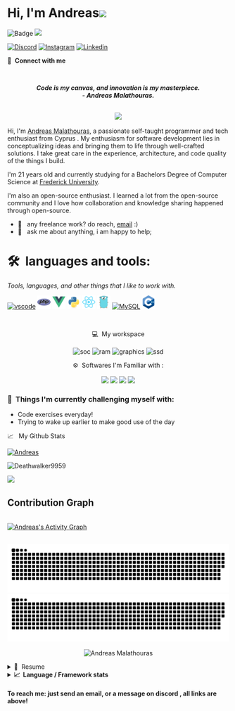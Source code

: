 # Hi, I'm Andreas<img src="https://media.giphy.com/media/hvRJCLFzcasrR4ia7z/giphy.gif" width=25> 

![Badge](https://visitor-counter-badge.vercel.app/api/Deathwalker9959/Deathwalker9959) <a href="https://www.github.com/Deathwalker9959" target="_blank" rel="noreferrer"><img
src="https://img.shields.io/github/followers/Deathwalker9959?logo=github&style=for-the-badge&color=0891b2&labelColor=1c1917" /></a>

[![Discord](https://img.shields.io/static/v1?label=&labelColor=6E85D3&message=Deathwalker9959&color=555555&style=flat&logo=discord&logoColor=white)](https://discord.com/users/Deathwalker9959#4614)
[![Instagram](https://img.shields.io/badge/-Instagram-c13584?style=flat&labelColor=c13584&logo=instagram&logoColor=white)](https://www.instagram.com/andreas_malathouras/)
[![Linkedin](https://img.shields.io/static/v1?label=&message=Linkedin&color=0E7FBF&&&style=flat&logo=linkedin&logoColor=white)](https://www.linkedin.com/in/andreas-malathouras-892251201/)

🔗 &nbsp;**Connect with me**
<p align="left">
<br />
</h1>

<p align='center'><em><b>Code is my canvas, and innovation is my masterpiece.</b></em>
<br/>
 <em><b>- Andreas Malathouras.</b></em>
<br><br/>

<p align="center">
  <a href="https://github.com/DenverCoder1/readme-typing-svg"><img src="https://readme-typing-svg.herokuapp.com?lines=Computer+Science+Student;Tech%20Enthusiast;Always%20learning%20new%20things;Evolving&center=true&width=500&height=50"></a>
</p>

Hi, I'm [Andreas Malathouras](https://github.com/Deathwalker9959), a passionate self-taught programmer and tech enthusiast from Cyprus . My enthusiasm for software development lies in conceptualizing ideas and bringing them to life through well-crafted solutions. I take great care in the experience, architecture, and code quality of the things I build.

I'm 21 years old and currently studying for a Bachelors Degree of Computer Science at [Frederick University](https://www.frederick.ac.cy/school-of-engineering-undergraduate-programs/bsc-in-computer-science). 

I'm also an open-source enthusiast. I learned a lot from the open-source community and I love how collaboration and knowledge sharing happened through open-source.
              
- 💼 &nbsp; any freelance work? do reach, [email](mailto:steelstridertgm@gmail.com) :) 
- 💬 &nbsp; ask me about anything, i am happy to help;

# 🛠 **&nbsp;languages and tools:** 
<i>Tools, languages, and other things that I like to work with.</i> 

<a href="https://code.visualstudio.com/" target="_blank" rel="noreferrer"><img src="https://upload.wikimedia.org/wikipedia/commons/thumb/9/9a/Visual_Studio_Code_1.35_icon.svg/1024px-Visual_Studio_Code_1.35_icon.svg.png" height="30" alt="vscode" /></a>
<a href="https://www.php.net/" target="_blank" rel="noreferrer"><img src="https://raw.githubusercontent.com/devicons/devicon/master/icons/php/php-original.svg" height="30" alt="PHP" /></a>
<a href="https://docs.microsoft.com/en-us/cpp/?view=msvc-170" target="_blank" rel="noreferrer"><img src="https://raw.githubusercontent.com/devicons/devicon/master/icons/vuejs/vuejs-original.svg" height="30" alt="Vue.js" /></a>
<a href="https://docs.python.org/3/" target="_blank" rel="noreferrer"><img src="https://raw.githubusercontent.com/devicons/devicon/master/icons/python/python-original.svg" height="30" alt="Python" /></a>
<a href="https://reactnative.dev/" target="_blank" rel="noreferrer"><img src="https://raw.githubusercontent.com/devicons/devicon/master/icons/react/react-original.svg" height="30" alt="React Native" /></a>
<a href="https://golang.org/" target="_blank" rel="noreferrer"><img src="https://raw.githubusercontent.com/devicons/devicon/master/icons/go/go-original.svg" height="30" alt="Golang" /></a>
<a href="https://www.mysql.com/" target="_blank" rel="noreferrer"><img src="https://raw.githubusercontent.com/danielcranney/readme-generator/main/public/icons/skills/mysql-colored.svg" height="30" alt="MySQL" /></a>
<a href="https://docs.microsoft.com/en-us/cpp/?view=msvc-170" target="_blank" rel="noreferrer"><img src="https://raw.githubusercontent.com/devicons/devicon/master/icons/cplusplus/cplusplus-original.svg" height="30" alt="C++" /></a>


<br>

<p align='center'>
  💻 &nbsp;My workspace<br/><br/>
  <img alt="soc" src="https://img.shields.io/badge/Ryzen%209-_5900x-0071C5?style=for-the-badge&logo=amd&logoColor=white" />
  <img alt="ram" src="https://img.shields.io/badge/RAM-24GB-%230071C5.svg?&style=for-the-badge&logoColor=white" />
  <img alt="graphics" src="https://img.shields.io/badge/NVIDIA-GTX%201080ti-76B900?style=for-the-badge&logo=nvidia&logoColor=white" />
  <img alt="ssd" src="https://img.shields.io/badge/2%20TB%20SSD-grey?style=for-the-badge" />
</p>

<p align='center'>
  ⚙️ &nbsp;Softwares I'm Familiar with :<br><br>
<img src="https://img.shields.io/badge/Visual_Studio_Code-0078D4?style=for-the-badge&logo=visual%20studio%20code&logoColor=white" />
<img src="https://img.shields.io/badge/MySQL-00000F?style=for-the-badge&logo=mysql&logoColor=white" />

<img src="https://img.shields.io/badge/Adobe%20Photoshop-31A8FF?style=for-the-badge&logo=Adobe%20Photoshop&logoColor=black" />
<img src="https://img.shields.io/badge/Microsoft_Office-D83B01?style=for-the-badge&logo=microsoft-office&logoColor=white" />
</p>

<!--END_SECTION:waka-->

### :muscle: &nbsp;Things I'm currently challenging myself with:
- Code exercises everyday!
- Trying to wake up earlier to make good use of the day

📈 &nbsp; My Github Stats
<p align="left"> <a href="https://github.com/ryo-ma/github-profile-trophy"><img src="https://github-profile-trophy.vercel.app/?username=Deathwalker9959&theme=darkhub&margin-w=15&margin-h=15&coloumn=3&row=1" alt="Andreas" /></a> </p>

<p> <img src="https://github-readme-stats-itsmeshibintmz.vercel.app/api?username=Deathwalker9959&show_icons=true&&line_height=25&width=20&title_color=FFFFFF&icon_color=FFFFFF&text_color=FFFFFF&bg_color=000000" alt="Deathwalker9959" /> 

<a href="http://www.github.com/Deathwalker9959"><img src="https://github-readme-streak-stats.herokuapp.com/?user=Deathwalker9959&stroke=ffffff&background=000000&ring=0891b2&fire=FF0000&currStreakNum=ffffff&currStreakLabel=0891b2&sideNums=ffffff&sideLabels=ffffff&dates=ffffff&hide_border=false" /></a>

<!--
  ---
-->
  
## Contribution Graph
  <br/>
   <a href="https://github.com/Deathwalker9959"><img alt="Andreas's Activity Graph" src="https://activity-graph.herokuapp.com/graph?username=Deathwalker9959&custom_title=Andreas%20Malathouras's%20Contribution%20Graph&theme=react-dark" /></a>
  <br/>

<br/>

![github contribution grid snake animation](https://raw.githubusercontent.com/Deathwalker9959/Deathwalker9959/output/github-contribution-grid-snake-dark.svg#gh-dark-mode-only)
![github contribution grid snake animation](https://github.com/Deathwalker9959/Deathwalker9959/blob/output/github-contribution-grid-snake-white.svg#gh-light-mode-only)

<p align="center"> <img src="https://komarev.com/ghpvc/?username=Deathwalker9959&label=Profile%20views&color=blueviolet&style=flat" alt="Andreas Malathouras" /> </p>

<details>
  <summary>📃 &nbsp;Resume</summary>

## Work Experience

<img align="right" width="50px" src="https://raw.githubusercontent.com/Deathwalker9959/Deathwalker9959/icons/icons/gf.svg" />

- 📖 **&nbsp;Junior Fullstack Developer**\
📆 &nbsp;2021-Present\
📍 **&nbsp;GuestFlip** - Nicosia, Cyprus

## Education

<img align="right" width="50px" src="https://raw.githubusercontent.com/Deathwalker9959/Deathwalker9959/icons/icons/fu.svg" />

- 📖 **&nbsp;Bachelor of Computer Science**\
📆 &nbsp;2020 - 2024\
📍 **&nbsp;Frederick University** - Limassol, Cyprus

## Programming Languages
<br>
<img src="https://img.shields.io/badge/HTML-239120?style=for-the-badge&logo=html5&logoColor=white" />
<img src="https://img.shields.io/badge/CSS-239120?&style=for-the-badge&logo=css3&logoColor=white" />
<img src="https://img.shields.io/badge/C%2B%2B-00599C?style=for-the-badge&logo=c%2B%2B&logoColor=white" />
<img src="https://img.shields.io/badge/PHP-777BB4?style=for-the-badge&logo=php&logoColor=white" />
<img src="https://img.shields.io/badge/JavaScript-F7DF1E?style=for-the-badge&logo=javascript&logoColor=black" />
<img src="https://img.shields.io/badge/TypeScript-007ACC?style=for-the-badge&logo=typescript&logoColor=white" />
<img src="https://img.shields.io/badge/Unity-100000?style=for-the-badge&logo=unity&logoColor=white" />
<img src="https://img.shields.io/badge/MySQL-00000F?style=for-the-badge&logo=mysql&logoColor=white" />
<br>

## Operating Systems
<br>
<img src="https://img.shields.io/badge/Windows-0078D6?style=for-the-badge&logo=windows&logoColor=white" />
<img src="https://img.shields.io/badge/Android-3DDC84?style=for-the-badge&logo=android&logoColor=white" />
<img src="https://img.shields.io/badge/Ubuntu-E95420?style=for-the-badge&logo=ubuntu&logoColor=white" />
<img src="https://img.shields.io/badge/Kali_Linux-557C94?style=for-the-badge&logo=kali-linux&logoColor=white" />
<img src="https://img.shields.io/badge/mac%20os-000000?style=for-the-badge&logo=apple&logoColor=white" />


</details>
  
<details>
  <summary><b>📈&nbsp;&nbsp;Language&nbsp;/&nbsp;Framework stats</b></summary>
  <br/>
  <a href='https://profile.codersrank.io/user/deathwalker9959/'>
  <img src='https://cr-skills-chart-widget.azurewebsites.net/api/api?username=Deathwalker9959&padding=30&skills=angular,batchfile,c,C%23,coffeescript,dart,go,html,json,java,javascript,less,mysql,php,pandas,perl,python,reactjs,scss,shell,svelte,swift,typescript,vue'>
  </a>

</details>  

#### To reach me: just send an email, or a message on discord , all links are above! 
